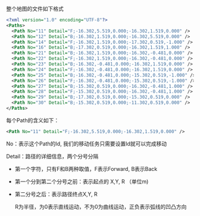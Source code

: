 整个地图的文件如下格式

``` xml
<?xml version="1.0" encoding="UTF-8"?>
<Paths>
  <Path No="11" Detail="F;-16.302,5.519,0.000;-16.302,1.519,0.000" />
  <Path No="12" Detail="B;-16.302,1.519,0.000;-16.302,5.519,0.000" />
  <Path No="14" Detail="F;-16.302,1.519,0.000;-17.302,0.519,-1.000" />
  <Path No="16" Detail="B;-17.302,0.519,0.000;-16.302,1.519,1.000" />
  <Path No="21" Detail="B;-16.302,1.519,0.000;-16.302,-0.481,0.000" />
  <Path No="22" Detail="F;-16.302,1.519,0.000;-16.302,-0.481,0.000" />
  <Path No="23" Detail="B;-16.302,-0.481,0.000;-16.302,1.519,0.000" />
  <Path No="24" Detail="F;-16.302,-0.481,0.000;-16.302,1.519,0.000" />
  <Path No="25" Detail="B;-16.302,-0.481,0.000;-15.302,0.519,-1.000" />
  <Path No="26" Detail="F;-16.302,-0.481,0.000;-15.302,0.519,-1.000" />
  <Path No="27" Detail="B;-15.302,0.519,0.000;-16.302,-0.481,1.000" />
  <Path No="28" Detail="F;-15.302,0.519,0.000;-16.302,-0.481,1.000" />
  <Path No="29" Detail="B;-17.302,0.519,0.000;-15.302,0.519,0.000" />
  <Path No="30" Detail="B;-15.302,0.519,0.000;-11.302,0.519,0.000" />
</Paths>
```

每个Path的含义如下：

``` xml
<Path No="11" Detail="F;-16.302,5.519,0.000;-16.302,1.519,0.000" />
```

No：表示这个Path的Id, 我们的移动任务只需要设置Id就可以完成移动

Detail：路径的详细信息，两个分号分隔

- 第一个字符，只有F和B两种取值，F表示Forward, B表示Back

- 第一个分到第二个分号之前：表示起点的 X,Y, R （单位m)

- 第二分号之后：表示路径终点X,Y, R

  R为半径，为0表示直线运动，不为0为曲线运动，正负表示弧线的凹凸方向